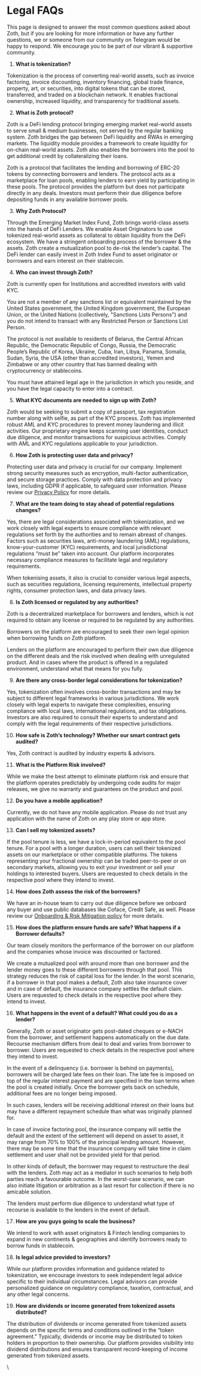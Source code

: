 # Legal FAQs

This page is designed to answer the most common questions asked about Zoth, but if you are looking for more information or have any further questions, we or someone from our community on Telegram would be happy to respond. We encourage you to be part of our vibrant & supportive community.

1. **What is tokenization?**

Tokenization is the process of converting real-world assets, such as invoice factoring, invoice discounting, inventory financing, global trade finance, property, art, or securities, into digital tokens that can be stored, transferred, and traded on a blockchain network. It enables fractional ownership, increased liquidity, and transparency for traditional assets.

2. **What is Zoth protocol?**

Zoth is a DeFi lending protocol bringing emerging market real-world assets to serve small & medium businesses, not served by the regular banking system. Zoth bridges the gap between DeFi liquidity and RWAs in emerging markets. The liquidity module provides a framework to create liquidity for on-chain real-world assets. Zoth also enables the borrowers into the pool to get additional credit by collateralizing their loans.

Zoth is a protocol that facilitates the lending and borrowing of ERC-20 tokens by connecting borrowers and lenders. The protocol acts as a marketplace for loan pools, enabling lenders to earn yield by participating in these pools. The protocol provides the platform but does not participate directly in any deals. Investors must perform their due diligence before depositing funds in any available borrower pools.

3. **Why Zoth Protocol?**

Through the Emerging Market Index Fund, Zoth brings world-class assets into the hands of DeFi Lenders. We enable Asset Originators to use tokenized real-world assets as collateral to obtain liquidity from the DeFi ecosystem. We have a stringent onboarding process of the borrower & the assets. Zoth create a mutualization pool to de-risk the lender’s capital. The DeFi lender can easily invest in Zoth Index Fund to asset originator or borrowers and earn interest on their stablecoin.   &#x20;

4. **Who can invest through Zoth?**

Zoth is currently open for Institutions and accredited investors with valid KYC. &#x20;

You are not a member of any sanctions list or equivalent maintained by the United States government, the United Kingdom government, the European Union, or the United Nations (collectively, "Sanctions Lists Persons") and you do not intend to transact with any Restricted Person or Sanctions List Person.

The protocol is not available to residents of Belarus, the Central African Republic, the Democratic Republic of Congo, Russia, the Democratic People’s Republic of Korea, Ukraine, Cuba, Iran, Libya, Panama, Somalia, Sudan, Syria, the USA (other than accredited investors), Yemen and Zimbabwe or any other country that has banned dealing with cryptocurrency or stablecoins.&#x20;

You must have attained legal age in the jurisdiction in which you reside, and you have the legal capacity to enter into a contract.

5. **What KYC documents are needed to sign up with Zoth?**

Zoth would be seeking to submit a copy of passport, tax registration number along with selfie, as part of the KYC process. Zoth has implemented robust AML and KYC procedures to prevent money laundering and illicit activities. Our proprietary engine keeps scanning user identities, conduct due diligence, and monitor transactions for suspicious activities. Comply with AML and KYC regulations applicable to your jurisdiction.&#x20;

6. **How Zoth is protecting user data and privacy?**

Protecting user data and privacy is crucial for our company. Implement strong security measures such as encryption, multi-factor authentication, and secure storage practices. Comply with data protection and privacy laws, including GDPR if applicable, to safeguard user information. Please review our [Privacy Policy](https://docs.zoth.io/zoth/legal/privacy-policy) for more details.&#x20;

7. **What are the team doing to stay ahead of potential regulations changes?**

Yes, there are legal considerations associated with tokenization, and we work closely with legal experts to ensure compliance with relevant regulations set forth by the authorities and to remain abreast of changes. Factors such as securities laws, anti-money laundering (AML) regulations, know-your-customer (KYC) requirements, and local jurisdictional regulations “must be” taken into account. Our platform incorporates necessary compliance measures to facilitate legal and regulatory requirements.

When tokenising assets, it also is crucial to consider various legal aspects, such as securities regulations, licensing requirements, intellectual property rights, consumer protection laws, and data privacy laws.&#x20;

8. **Is Zoth licensed or regulated by any authorities?**

Zoth is a decentralized marketplace for borrowers and lenders, which is not required to obtain any license or required to be regulated by any authorities.  &#x20;

Borrowers on the platform are encouraged to seek their own legal opinion when borrowing funds on Zoth platform.&#x20;

Lenders on the platform are encouraged to perform their own due diligence on the different deals and the risk involved when dealing with unregulated product. And in cases where the product is offered in a regulated environment, understand what that means for you fully.

9. **Are there any cross-border legal considerations for tokenization?**

Yes, tokenization often involves cross-border transactions and may be subject to different legal frameworks in various jurisdictions. We work closely with legal experts to navigate these complexities, ensuring compliance with local laws, international regulations, and tax obligations. Investors are also required to consult their experts to understand and comply with the legal requirements of their respective jurisdictions.

10. **How safe is Zoth’s technology? Whether our smart contract gets audited?**&#x20;

Yes, Zoth contract is audited by industry experts & advisors.

11. **What is the Platform Risk involved?**

While we make the best attempt to eliminate platform risk and ensure that the platform operates predictably by undergoing code audits for major releases, we give no warranty and guarantees on the product and pool.

12. **Do you have a mobile application?**&#x20;

Currently, we do not have any mobile application. Please do not trust any application with the name of Zoth on any play store or app store. &#x20;

13. **Can I sell my tokenized assets?**

If the pool tenure is less, we have a lock-in-period equivalent to the pool tenure. For a pool with a longer duration, users can sell their tokenized assets on our marketplace or other compatible platforms. The tokens representing your fractional ownership can be traded peer-to-peer or on secondary markets, allowing you to exit your investment or sell your holdings to interested buyers. Users are requested to check details in the respective pool where they intend to invest. &#x20;

14. **How does Zoth assess the risk of the borrowers?**

We have an in-house team to carry out due diligence before we onboard any buyer and use public databases like Coface, Credit Safe, as well. Please review our [Onboarding & Risk Mitigation policy](https://docs.zoth.io/zoth/legal/invoice-discounting-and-global-trade-finance) for more details.   &#x20;

15. **How does the platform ensure funds are safe? What happens if a Borrower defaults?** &#x20;

Our team closely monitors the performance of the borrower on our platform and the companies whose invoice was discounted or factored.

We create a mutualized pool with around more than one borrower and the lender money goes to these different borrowers through that pool. This strategy reduces the risk of capital loss for the lender. In the worst scenario, if a borrower in that pool makes a default, Zoth also take insurance cover and in case of default, the insurance company settles the default claim. Users are requested to check details in the respective pool where they intend to invest.  &#x20;

16. **What happens in the event of a default? What could you do as a lender?**

Generally, Zoth or asset originator gets post-dated cheques or e-NACH from the borrower, and settlement happens automatically on the due date. Recourse mechanism differs from deal to deal and varies from borrower to borrower. Users are requested to check details in the respective pool where they intend to invest.&#x20;

In the event of a delinquency (i.e. borrower is behind on payments), borrowers will be charged late fees on their loan. The late fee is imposed on top of the regular interest payment and are specified in the loan terms when the pool is created initially. Once the borrower gets back on schedule, additional fees are no longer being imposed.

In such cases, lenders will be receiving additional interest on their loans but may have a different repayment schedule than what was originally planned for.

In case of invoice factoring pool, the insurance company will settle the default and the extent of the settlement will depend on asset to asset, it may range from 70% to 100% of the principal lending amount. However, there may be some time that the insurance company will take time in claim settlement and user shall not be provided yield for that period.&#x20;

In other kinds of default, the borrower may request to restructure the deal with the lenders. Zoth may act as a mediator in such scenarios to help both parties reach a favourable outcome. In the worst-case scenario, we can also initiate litigation or arbitration as a last resort for collection if there is no amicable solution.&#x20;

The lenders must perform due diligence to understand what type of recourse is available to the lenders in the event of default.&#x20;

17. **How are you guys going to scale the business?**

We intend to work with asset originators & Fintech lending companies to expand in new continents & geographies and identify borrowers ready to borrow funds in stablecoin.

18. **Is legal advice provided to investors?**

While our platform provides information and guidance related to tokenization, we encourage investors to seek independent legal advice specific to their individual circumstances. Legal advisors can provide personalized guidance on regulatory compliance, taxation, contractual, and any other legal concerns.

19. **How are dividends or income generated from tokenized assets distributed?**

The distribution of dividends or income generated from tokenized assets depends on the specific terms and conditions outlined in the “token agreement.” Typically, dividends or income may be distributed to token holders in proportion to their ownership. Our platform provides visibility into dividend distributions and ensures transparent record-keeping of income generated from tokenized assets.

\
